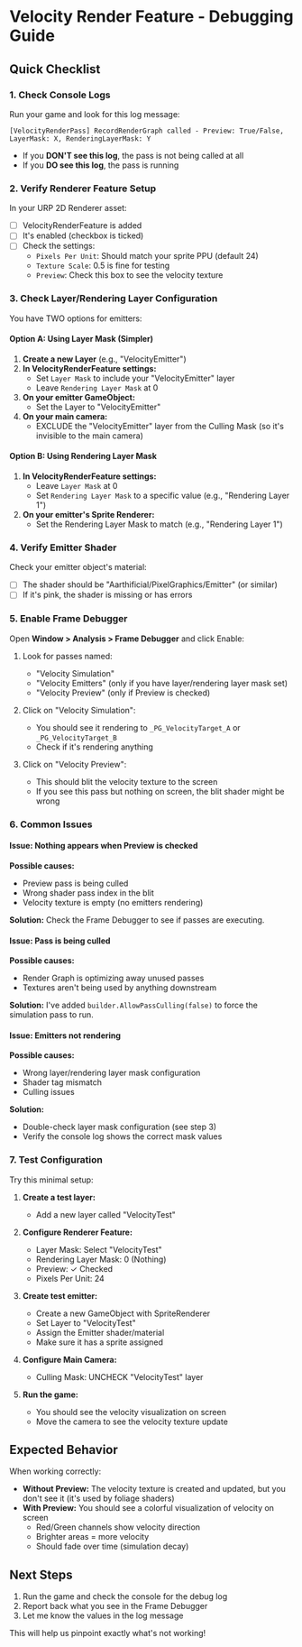 # Velocity Render Feature - Debugging Guide

## Quick Checklist

### 1. **Check Console Logs**
Run your game and look for this log message:
```
[VelocityRenderPass] RecordRenderGraph called - Preview: True/False, LayerMask: X, RenderingLayerMask: Y
```

- If you **DON'T see this log**, the pass is not being called at all
- If you **DO see this log**, the pass is running

### 2. **Verify Renderer Feature Setup**

In your URP 2D Renderer asset:
- [ ] VelocityRenderFeature is added
- [ ] It's enabled (checkbox is ticked)
- [ ] Check the settings:
  - `Pixels Per Unit`: Should match your sprite PPU (default 24)
  - `Texture Scale`: 0.5 is fine for testing
  - `Preview`: Check this box to see the velocity texture

### 3. **Check Layer/Rendering Layer Configuration**

You have TWO options for emitters:

#### Option A: Using Layer Mask (Simpler)
1. **Create a new Layer** (e.g., "VelocityEmitter")
2. **In VelocityRenderFeature settings:**
   - Set `Layer Mask` to include your "VelocityEmitter" layer
   - Leave `Rendering Layer Mask` at 0
3. **On your emitter GameObject:**
   - Set the Layer to "VelocityEmitter"
4. **On your main camera:**
   - EXCLUDE the "VelocityEmitter" layer from the Culling Mask (so it's invisible to the main camera)

#### Option B: Using Rendering Layer Mask
1. **In VelocityRenderFeature settings:**
   - Leave `Layer Mask` at 0
   - Set `Rendering Layer Mask` to a specific value (e.g., "Rendering Layer 1")
2. **On your emitter's Sprite Renderer:**
   - Set the Rendering Layer Mask to match (e.g., "Rendering Layer 1")

### 4. **Verify Emitter Shader**

Check your emitter object's material:
- [ ] The shader should be "Aarthificial/PixelGraphics/Emitter" (or similar)
- [ ] If it's pink, the shader is missing or has errors

### 5. **Enable Frame Debugger**

Open **Window > Analysis > Frame Debugger** and click Enable:

1. Look for passes named:
   - "Velocity Simulation"
   - "Velocity Emitters" (only if you have layer/rendering layer mask set)
   - "Velocity Preview" (only if Preview is checked)

2. Click on "Velocity Simulation":
   - You should see it rendering to `_PG_VelocityTarget_A` or `_PG_VelocityTarget_B`
   - Check if it's rendering anything

3. Click on "Velocity Preview":
   - This should blit the velocity texture to the screen
   - If you see this pass but nothing on screen, the blit shader might be wrong

### 6. **Common Issues**

#### Issue: Nothing appears when Preview is checked
**Possible causes:**
- Preview pass is being culled
- Wrong shader pass index in the blit
- Velocity texture is empty (no emitters rendering)

**Solution:**
Check the Frame Debugger to see if passes are executing.

#### Issue: Pass is being culled
**Possible causes:**
- Render Graph is optimizing away unused passes
- Textures aren't being used by anything downstream

**Solution:**
I've added `builder.AllowPassCulling(false)` to force the simulation pass to run.

#### Issue: Emitters not rendering
**Possible causes:**
- Wrong layer/rendering layer mask configuration
- Shader tag mismatch
- Culling issues

**Solution:**
- Double-check layer mask configuration (see step 3)
- Verify the console log shows the correct mask values

### 7. **Test Configuration**

Try this minimal setup:

1. **Create a test layer:**
   - Add a new layer called "VelocityTest"

2. **Configure Renderer Feature:**
   - Layer Mask: Select "VelocityTest"
   - Rendering Layer Mask: 0 (Nothing)
   - Preview: ✓ Checked
   - Pixels Per Unit: 24

3. **Create test emitter:**
   - Create a new GameObject with SpriteRenderer
   - Set Layer to "VelocityTest"
   - Assign the Emitter shader/material
   - Make sure it has a sprite assigned

4. **Configure Main Camera:**
   - Culling Mask: UNCHECK "VelocityTest" layer

5. **Run the game:**
   - You should see the velocity visualization on screen
   - Move the camera to see the velocity texture update

## Expected Behavior

When working correctly:
- **Without Preview:** The velocity texture is created and updated, but you don't see it (it's used by foliage shaders)
- **With Preview:** You should see a colorful visualization of velocity on screen
  - Red/Green channels show velocity direction
  - Brighter areas = more velocity
  - Should fade over time (simulation decay)

## Next Steps

1. Run the game and check the console for the debug log
2. Report back what you see in the Frame Debugger
3. Let me know the values in the log message

This will help us pinpoint exactly what's not working!

